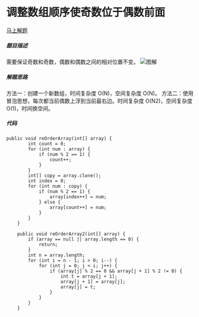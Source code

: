 调整数组顺序使奇数位于偶数前面
====
[马上解题](https://www.nowcoder.com/practice/beb5aa231adc45b2a5dcc5b62c93f593?tpId=13&tqId=11166&tPage=1&rp=1&ru=/ta/coding-interviews&qru=/ta/coding-interviews/question-ranking)

##### 题目描述   
需要保证奇数和奇数，偶数和偶数之间的相对位置不变。
![图解](https://upload-images.jianshu.io/upload_images/8907519-19e823dd20bbd560.png?imageMogr2/auto-orient/strip%7CimageView2/2/w/1240)

##### 解题思路
方法一：创建一个新数组，时间复杂度 O(N)，空间复杂度 O(N)。
方法二：使用冒泡思想，每次都当前偶数上浮到当前最右边。时间复杂度 O(N2)，空间复杂度 O(1)，时间换空间。

##### 代码
```
public void reOrderArray(int[] array) {
        int count = 0;
        for (int num : array) {
            if (num % 2 == 1) {
                count++;
            }
        }
        int[] copy = array.clone();
        int index = 0;
        for (int num : copy) {
            if (num % 2 == 1) {
                array[index++] = num;
            } else {
                array[count++] = num;
            }
        }
    }

    public void reOrderArray2(int[] array) {
        if (array == null || array.length == 0) {
            return;
        }
        int n = array.length;
        for (int i = n - 1; i > 0; i--) {
            for (int j = 0; j < i; j++) {
                if (array[j] % 2 == 0 && array[j + 1] % 2 != 0) {
                    int t = array[j + 1];
                    array[j + 1] = array[j];
                    array[j] = t;
                }
            }
        }
    }
```